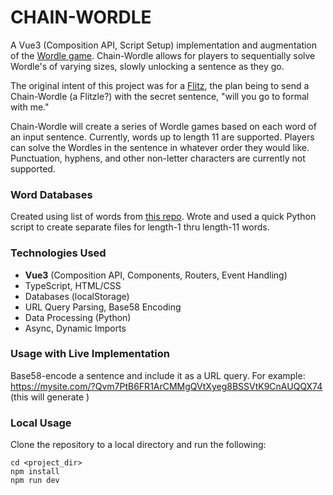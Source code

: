# CHAIN-WORDLE

A Vue3 (Composition API, Script Setup) implementation and augmentation of the [Wordle game](https://www.nytimes.com/games/wordle/index.html). Chain-Wordle allows for players to sequentially solve Wordle's of varying sizes, slowly unlocking a sentence as they go.

The original intent of this project was for a [Flitz](https://thetab.com/us/dartmouth/2015/12/22/dartmouth-blitz-1506), the plan being to send a Chain-Wordle (a Flitzle?) with the secret sentence, "will you go to formal with me."

Chain-Wordle will create a series of Wordle games based on each word of an input sentence. Currently, words up to length 11 are supported. Players can solve the Wordles in the sentence in whatever order they would like. Punctuation, hyphens, and other non-letter characters are currently not supported.

### Word Databases
Created using list of words from [this repo](https://github.com/dwyl/english-words). Wrote and used a quick Python script to create separate files for length-1 thru length-11 words.

### Technologies Used
- **Vue3** (Composition API, Components, Routers, Event Handling)
- TypeScript, HTML/CSS
- Databases (localStorage)
- URL Query Parsing, Base58 Encoding
- Data Processing (Python)
- Async, Dynamic Imports



### Usage with Live Implementation
Base58-encode a sentence and include it as a URL query. For example: https://mysite.com/?Qvm7PtB6FR1ArCMMgQVtXyeg8BSSVtK9CnAUQQX74 (this will generate )

### Local Usage
Clone the repository to a local directory and run the following:
```properties
cd <project_dir>
npm install
npm run dev
```